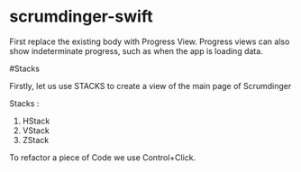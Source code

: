 # scrumdinger-swift

First replace the existing body with Progress View. Progress views can also show indeterminate progress, such as when the app is loading data.

#Stacks

Firstly, let us use STACKS to create a view of the main page of Scrumdinger

Stacks : 
1. HStack
2. VStack
3. ZStack

To refactor a piece of Code we use Control+Click.


